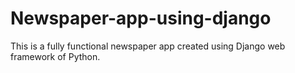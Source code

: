 # Newspaper-app-using-django

This is a fully functional newspaper app created using Django web framework of Python.
